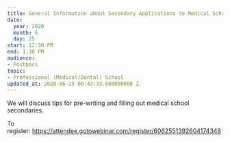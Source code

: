 ```yaml
---
title: General Information about Secondary Applications to Medical School
date:
  year: 2020
  month: 6
  day: 25
start: 12:30 PM
end: 1:30 PM
audience:
- Postbacs
topic:
- Professional (Medical/Dental) School
updated_at: 2020-06-25 00:43:33.000000000 Z
---
```

We will discuss tips for pre-writing and filling out medical school
secondaries.  

To
register: https://attendee.gotowebinar.com/register/6062551392604174348

 
